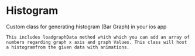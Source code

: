 Histogram
=========

Custom class for generating histogram (Bar Graph) in your ios app

    This includes loadgraphData method whith which you can add an array of numbers regarding graph x axis and graph Values. This class will host a histogramfrom the given data with animations.
